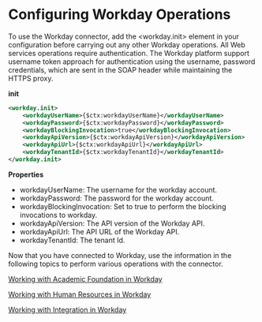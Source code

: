 # Configuring Workday Operations

To use the Workday connector, add the <workday.init> element in your configuration before carrying out any other Workday operations. All Web services operations require authentication. The Workday platform support username token approach for authentication using the username, password credentials, which are sent in the SOAP header while maintaining the HTTPS proxy.

**init**
```xml
<workday.init>
    <workdayUserName>{$ctx:workdayUserName}</workdayUserName>
    <workdayPassword>{$ctx:workdayPassword}</workdayPassword>
    <workdayBlockingInvocation>true</workdayBlockingInvocation>
    <workdayApiVersion>{$ctx:workdayApiVersion}</workdayApiVersion>
    <workdayApiUrl>{$ctx:workdayApiUrl}</workdayApiUrl>
    <workdayTenantId>{$ctx:workdayTenantId}</workdayTenantId>
</workday.init>
```
**Properties** 
* workdayUserName: The username for the workday account.
* workdayPassword: The password for the workday account.
* workdayBlockingInvocation: Set to true to perform the blocking invocations to workday.
* workdayApiVersion: The API version of the Workday API.
* workdayApiUrl: The API URL of the Workday API.
* workdayTenantId: The tenant Id.

Now that you have connected to Workday, use the information in the following topics to perform various operations with the connector.

[Working with Academic Foundation in Workday](workingWithAcademicFoundationInWorkday.md)

[Working with Human Resources in Workday](workingWithHumanResourcesInWorkday.md)

[Working with Integration in Workday](workingWithIntegrationInWorkday.md)
